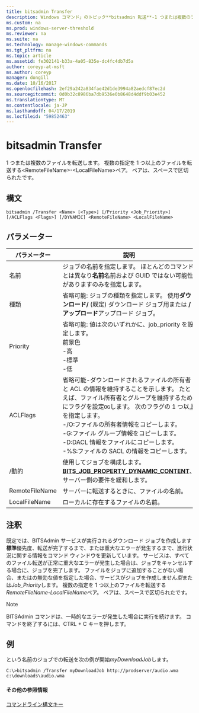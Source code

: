 ```yaml
---
title: bitsadmin Transfer
description: Windows コマンド」のトピック**bitsadmin 転送**-1 つまたは複数のファイルを転送します。
ms.custom: na
ms.prod: windows-server-threshold
ms.reviewer: na
ms.suite: na
ms.technology: manage-windows-commands
ms.tgt_pltfrm: na
ms.topic: article
ms.assetid: fe302141-b33a-4a05-835e-dc4fc4db7d5a
author: coreyp-at-msft
ms.author: coreyp
manager: dongill
ms.date: 10/16/2017
ms.openlocfilehash: 2ef29a242a834fae42d1de3994a82aedcf87ec2d
ms.sourcegitcommit: 0d0b32c8986ba7db9536e0b8648d4ddf9b03e452
ms.translationtype: MT
ms.contentlocale: ja-JP
ms.lasthandoff: 04/17/2019
ms.locfileid: "59852463"
---
```

# <a name="bitsadmin-transfer"></a>bitsadmin Transfer

1 つまたは複数のファイルを転送します。 複数の指定を 1 つ以上のファイルを転送する\<RemoteFileName\>-\<LocalFileName\>ペア。 ペアは、スペースで区切られたです。

## <a name="syntax"></a>構文

```
bitsadmin /Transfer <Name> [<Type>] [/Priority <Job_Priority>] [/ACLFlags <Flags>] [/DYNAMIC] <RemoteFileName> <LocalFileName>
```

## <a name="parameters"></a>パラメーター

|パラメーター|説明|
|---------|-----------|
|名前|ジョブの名前を指定します。 ほとんどのコマンドとは異なり**名前**名前および GUID ではない可能性がありますのみを指定します。|
|種類|省略可能: ジョブの種類を指定します。 使用**ダウンロード/** (既定) ダウンロード ジョブ用または **/アップロード**アップロード ジョブ。|
|Priority|省略可能: 値は次のいずれかに、job_priority を設定します。</br>前景色</br>-高</br>-標準</br>-低|
|ACLFlags|省略可能-ダウンロードされるファイルの所有者と ACL の情報を維持することを示します。 たとえば、ファイル所有者とグループを維持するためにフラグを設定`OG`します。 次のフラグの 1 つ以上を指定します。</br>-/O:ファイルの所有者情報をコピーします。</br>-G:ファイル グループ情報をコピーします。</br>-D:DACL 情報をファイルにコピーします。</br>-%S:ファイルの SACL の情報をコピーします。|
|\/動的|使用してジョブを構成します。 [ **BITS_JOB_PROPERTY_DYNAMIC_CONTENT**](/windows/desktop/api/bits5_0/ne-bits5_0-bits_job_property_id)、サーバー側の要件を緩和します。|
|RemoteFileName|サーバーに転送するときに、ファイルの名前。|
|LocalFileName|ローカルに存在するファイルの名前。|

## <a name="remarks"></a>注釈

既定では、BITSAdmin サービスが実行されるダウンロード ジョブを作成します**標準**優先度、転送が完了するまで、または重大なエラーが発生するまで、進行状況に関する情報をコマンド ウィンドウを更新しています。 サービスは、すべてのファイル転送が正常に重大なエラーが発生した場合は、ジョブをキャンセルする場合に、ジョブを完了します。 ファイルをジョブに追加することがない場合、またはの無効な値を指定した場合、サービスがジョブを作成しません*型*または*Job_Priority*します。 複数の指定を 1 つ以上のファイルを転送する*RemoteFileName*-*LocalFileName*ペア。 ペアは、スペースで区切られたです。

> [!NOTE]
> BITSAdmin コマンドは、一時的なエラーが発生した場合に実行を続けます。 コマンドを終了するには、CTRL + C キーを押します。

## <a name="BKMK_examples"></a>例

という名前のジョブでの転送を次の例が開始*myDownloadJob*します。
```
C:\>bitsadmin /Transfer myDownloadJob http://prodserver/audio.wma c:\downloads\audio.wma
```

#### <a name="additional-references"></a>その他の参照情報

[コマンドライン構文キー](command-line-syntax-key.md)